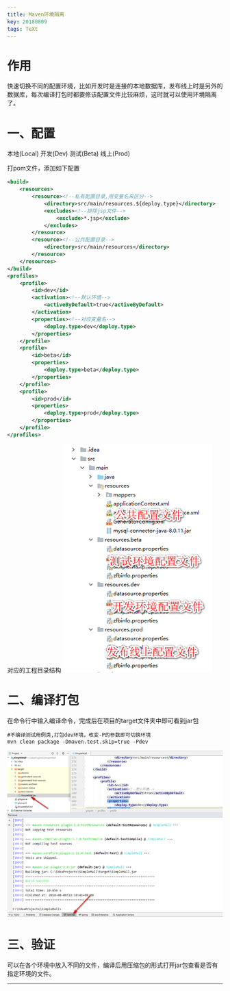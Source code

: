 ```yaml
---
title: Maven环境隔离
key: 20180809
tags: TeXt
---
```


# 作用

快速切换不同的配置环境，比如开发时是连接的本地数据库，发布线上时是另外的数据库，每次编译打包时都要修该配置文件比较麻烦，这时就可以使用环境隔离了。

# 一、配置

本地(Local)
开发(Dev)
测试(Beta)
线上(Prod)

打pom文件，添加如下配置

<!--more-->

```xml
<build>
    <resources>
        <resource><!--私有配置目录,用变量名来区分-->
            <directory>src/main/resources.${deploy.type}</directory>
            <excludes><!--排除jsp文件-->
                <exclude>*.jsp</exclude>
            </excludes>
        </resource>
        <resource><!--公共配置目录-->
            <directory>src/main/resources</directory>
        </resource>
    </resources>
</build>
<profiles>
    <profile>
        <id>dev</id>
        <activation><!--默认环境-->
            <activeByDefault>true</activeByDefault>
        </activation>
        <properties><!--对应变量名-->
            <deploy.type>dev</deploy.type>
        </properties>
    </profile>
    <profile>
        <id>beta</id>
        <properties>
            <deploy.type>beta</deploy.type>
        </properties>
    </profile>
    <profile>
        <id>prod</id>
        <properties>
            <deploy.type>prod</deploy.type>
        </properties>
    </profile>
</profiles>
```

对应的工程目录结构
![jiegou](/myres/20180809/20180808220343.png)

# 二、编译打包

在命令行中输入编译命令，完成后在项目的target文件夹中即可看到jar包

```base
#不编译测试用例类,打包dev环境，改变-P的参数即可切换环境
mvn clean package -Dmaven.test.skip=true -Pdev
```

![jiegou](/myres/20180809/20180808221836.png)

# 三、验证

可以在各个环境中放入不同的文件，编译后用压缩包的形式打开jar包查看是否有指定环境的文件。

---